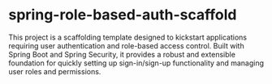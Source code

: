 # spring-role-based-auth-scaffold
This project is a scaffolding template designed to kickstart applications requiring user authentication and role-based access control. Built with Spring Boot and Spring Security, it provides a robust and extensible foundation for quickly setting up sign-in/sign-up functionality and managing user roles and permissions.
